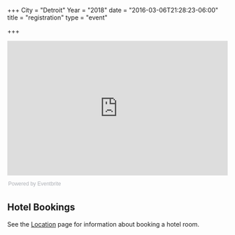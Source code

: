 +++
City = "Detroit"
Year = "2018"
date = "2016-03-06T21:28:23-06:00"
title = "registration"
type = "event"

+++

<div>
<div style="width:100%; text-align:left;"><iframe src="https://eventbrite.com/tickets-external?eid=47942149259&ref=etckt" frameborder="0" height="308" width="100%" vspace="0" hspace="0" marginheight="5" marginwidth="5" scrolling="auto" allowtransparency="true"></iframe><div style="font-family:Helvetica, Arial; font-size:12px; padding:10px 0 5px; margin:2px; width:100%; text-align:left;" ><a class="powered-by-eb" style="color: #ADB0B6; text-decoration: none;" target="_blank" href="https://www.eventbrite.com/">Powered by Eventbrite</a></div></div>
</div>
<h2>Hotel Bookings</h2>
See the <a href="../location/#hotel">Location</a> page for information about booking a hotel room.
